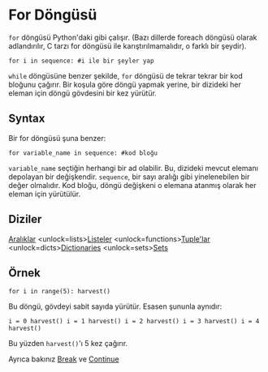 # For Döngüsü
`for` döngüsü Python'daki gibi çalışır. (Bazı dillerde foreach döngüsü olarak adlandırılır, C tarzı for döngüsü ile karıştırılmamalıdır, o farklı bir şeydir).

`for i in sequence:
	#i ile bir şeyler yap`

`while` döngüsüne benzer şekilde, `for` döngüsü de tekrar tekrar bir kod bloğunu çağırır. Bir koşula göre döngü yapmak yerine, bir dizideki her eleman için döngü gövdesini bir kez yürütür.

## Syntax
Bir for döngüsü şuna benzer:

`for variable_name in sequence:
	#kod bloğu`

`variable_name` seçtiğin herhangi bir ad olabilir. Bu, dizideki mevcut elemanı depolayan bir değişkendir. `sequence`, bir sayı aralığı gibi yinelenebilen bir değer olmalıdır. Kod bloğu, döngü değişkeni o elemana atanmış olarak her eleman için yürütülür.

## Diziler
[Aralıklar](functions/range)      <unlock=lists>[Listeler](docs/scripting/lists.md)      </unlock><unlock=functions>[Tuple'lar](docs/scripting/tuples.md)      </unlock><unlock=dicts>[Dictionaries](docs/scripting/dicts.md)      </unlock><unlock=sets>[Sets](docs/scripting/sets.md)</unlock>

## Örnek
`for i in range(5):
    harvest()`

Bu döngü, gövdeyi sabit sayıda yürütür. Esasen şununla aynıdır:

`i = 0
harvest()
i = 1
harvest()
i = 2
harvest()
i = 3
harvest()
i = 4
harvest()`

Bu yüzden `harvest()`'ı 5 kez çağırır.

Ayrıca bakınız [Break](docs/scripting/break.md) ve [Continue](docs/scripting/continue.md)